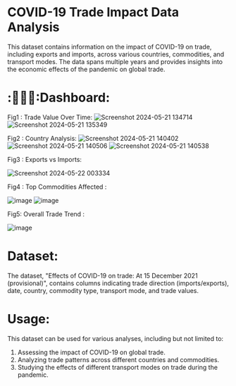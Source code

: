 # COVID-19 Trade Impact Data Analysis
This dataset contains information on the impact of COVID-19 on trade, including exports and imports, across various countries, commodities, and transport modes. The data spans multiple years and provides insights into the economic effects of the pandemic on global trade.

# :🧑🏻‍🎓:Dashboard:
Fig1 : Trade Value Over Time:
![Screenshot 2024-05-21 134714](https://github.com/TechMaster-007/Python-COVID-19-Trade-Impact-Data-Analysis/assets/130140391/0a7c8dfc-3b48-4c06-949d-93cf64a846a3)
![Screenshot 2024-05-21 135349](https://github.com/TechMaster-007/Python-COVID-19-Trade-Impact-Data-Analysis/assets/130140391/d3f6bce4-009f-4778-914a-67d36684e91a)

Fig2 : Country Analysis:
![Screenshot 2024-05-21 140402](https://github.com/TechMaster-007/Python-COVID-19-Trade-Impact-Data-Analysis/assets/130140391/ffbef2c0-5c81-4ffa-8bec-8bb5783ff8fc)
![Screenshot 2024-05-21 140506](https://github.com/TechMaster-007/Python-COVID-19-Trade-Impact-Data-Analysis/assets/130140391/3c79a557-fdec-4114-9891-acda1b7c7065)
![Screenshot 2024-05-21 140538](https://github.com/TechMaster-007/Python-COVID-19-Trade-Impact-Data-Analysis/assets/130140391/47261fb2-f8c2-4abc-945c-dd213a8dcb76)

Fig3 : Exports vs Imports:

![Screenshot 2024-05-22 003334](https://github.com/TechMaster-007/Python-COVID-19-Trade-Impact-Data-Analysis/assets/130140391/63128acf-eff2-4827-9dfa-163512d12135)

Fig4 : Top Commodities Affected :

![image](https://github.com/TechMaster-007/Python-COVID-19-Trade-Impact-Data-Analysis/assets/130140391/527e77a3-765e-4e33-a7b2-9ad46cf6f02d)
![image](https://github.com/TechMaster-007/Python-COVID-19-Trade-Impact-Data-Analysis/assets/130140391/3f0a667a-7f74-48ff-a68d-8e60cf745f3d)

Fig5: Overall Trade Trend :

![image](https://github.com/TechMaster-007/Python-COVID-19-Trade-Impact-Data-Analysis/assets/130140391/cdaba932-f6b2-4661-9c70-fac070857331)

# Dataset:
The dataset, "Effects of COVID-19 on trade: At 15 December 2021 (provisional)", contains columns indicating trade direction (imports/exports), date, country, commodity type, transport mode, and trade values.

# Usage:
This dataset can be used for various analyses, including but not limited to:
1. Assessing the impact of COVID-19 on global trade.
2. Analyzing trade patterns across different countries and commodities.
3. Studying the effects of different transport modes on trade during the pandemic.



